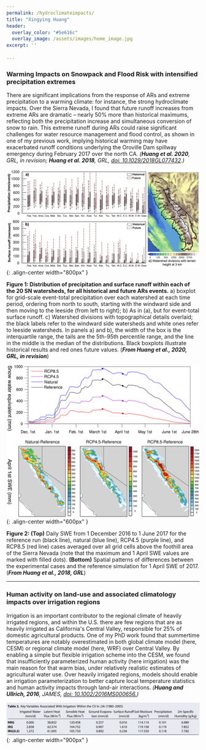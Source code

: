 ```yaml
---
permalink: /hydroclimateimpacts/
title: "Xingying Huang"
header:
  overlay_color: "#5e616c"
  overlay_image: /assets/images/home_image.jpg
excerpt: ''

---
```


###  Warming Impacts on Snowpack and Flood Risk with intensified precipitation extremes

There are significant implications from the response of ARs and extreme precipitation to a warming climate: for instance, the strong hydroclimate impacts. Over the Sierra Nevada, I found that future runoff increases from extreme ARs are dramatic – nearly 50% more than historical maximums, reflecting both the precipitation increase and simultaneous conversion of snow to rain. This extreme runoff during ARs could raise significant challenges for water resource management and flood control, as shown in one of my previous work, implying historical warming may have exacerbated runoff conditions underlying the Oroville Dam spillway emergency during February 2017 over the north CA. _(**Huang et al. 2020**, GRL, in revision; **Huang et al. 2018**, GRL, [doi: 10.1029/2018GL077432](https://agupubs.onlinelibrary.wiley.com/doi/full/10.1029/2018GL077432).)_

![](/assets/images/papers/hydro_fig_1.jpg){: .align-center width="800px" }

**Figure 1: Distribution of precipitation and surface runoff within each of the 20 SN watersheds, for all historical and future ARs events.** a) boxplot for grid-scale event-total precipitation over each watershed at each time period, ordering from north to south, starting with the windward side and then moving to the leeside (from left to right); b) As in (a), but for event-total surface runoff. c) Watershed divisions with topographical details overlaid; the black labels refer to the windward side watersheds and white ones refer to leeside watersheds. In panels a) and b), the width of the box is the interquartile range, the tails are the 5th-95th percentile range, and the line in the middle is the median of the distributions. Black boxplots illustrate historical results and red ones future values. (***From Huang et al., 2020, GRL, in revision***)

![](/assets/images/papers/hydro_fig_2.jpg){: .align-center width="600px" }

**Figure 2: (Top)** Daily SWE from 1 December 2016 to 1 June 2017 for the reference run (black line), natural (blue line), RCP4.5 (purple line), and RCP8.5 (red line) cases averaged over all grid cells above the foothill area of the Sierra Nevada (note that the maximum and 1 April SWE values are marked with filled dots). **(Bottom)** Spatial patterns of differences between the experimental cases and the reference simulation for 1 April SWE of 2017. (***From Huang et al., 2018, GRL***)

---

###  Human activity on land-use and associated climatology impacts over irrigation regions

Irrigation is an important contributor to the regional climate of heavily irrigated regions, and within the U.S. there are few regions that are as heavily irrigated as California's Central Valley, responsible for 25% of domestic agricultural products. One of my PhD work found that summertime temperatures are notably overestimated in both global climate model (here, CESM) or regional climate model (here, WRF) over Central Valley. By enabling a simple but flexible irrigation scheme into the CESM, we found that insufficiently parameterized human activity (here irrigation) was the main reason for that warm bias, under relatively realistic estimates of agricultural water use. Over heavily irrigated regions, models should enable an irrigation parameterization to better capture local temperature statistics and human activity impacts through land-air interactions. _(**Huang and Ullrich, 2016**, JAMES, [doi: 10.1002/2016MS000656.](https://agupubs.onlinelibrary.wiley.com/doi/full/10.1002/2016MS000656))_

![](/assets/images/papers/hydro_table_1.jpg){: .align-center width="900px" }


